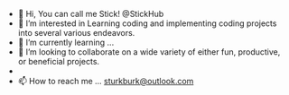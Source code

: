 - 👋 Hi, You can call me Stick! @StickHub
- 👀 I’m interested in Learning coding and implementing coding projects into several various endeavors.
- 🌱 I’m currently learning ...
- 💞️ I’m looking to collaborate on a wide variety of either fun, productive, or beneficial projects.
- 
- 📫 How to reach me ... sturkburk@outlook.com

<!---
StickHub/StickHub is a ✨ special ✨ repository because its `README.md` (this file) appears on your GitHub profile.
You can click the Preview link to take a look at your changes.
--->
